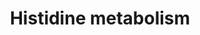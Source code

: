 ---
annotations:
- id: PW:0000051
  parent: classic metabolic pathway
  type: Pathway Ontology
  value: histidine metabolic pathway
- id: PW:0001046
  parent: disease pathway
  type: Pathway Ontology
  value: tuberculosis pathway
authors:
- Khanspers
- AllanKuchinsky
- AlexanderPico
- MaintBot
- Christine Chichester
- Mkutmon
- Egonw
- DeSl
description: 'Source: [http://www.genome.jp/kegg-bin/show_pathway?mtu00340 KEGG Pathways]  Mycobacterium
  tuberculosis is an obligate pathogenic bacterial species in the family Mycobacteriaceae
  and the causative agent of tuberculosis. First discovered in 1882 by Robert Koch,
  M. tuberculosis has an unusual, waxy coating on its cell surface primarily due to
  the presence of mycolic acid. This coating makes the cells impervious to Gram staining,
  and as a result, M. tuberculosis can appear either Gram-negative or Gram-positive.
  Several of the proteins needed for hystidine metabolism are not present in Mycobacterium
  tuberculosis, resulting in incomplete knowledge on the formation of for example
  imidazole-4-acetaldehyde and N-methylhistamine.'
last-edited: 2021-02-07
organisms:
- Mycobacterium tuberculosis
redirect_from:
- /index.php/Pathway:WP1581
- /instance/WP1581
- /instance/WP1581_rr115241
revision: r115241
schema-jsonld:
- '@context': https://schema.org/
  '@id': https://wikipathways.github.io/pathways/WP1581.html
  '@type': Dataset
  creator:
    '@type': Organization
    name: WikiPathways
  description: 'Source: [http://www.genome.jp/kegg-bin/show_pathway?mtu00340 KEGG
    Pathways]  Mycobacterium tuberculosis is an obligate pathogenic bacterial species
    in the family Mycobacteriaceae and the causative agent of tuberculosis. First
    discovered in 1882 by Robert Koch, M. tuberculosis has an unusual, waxy coating
    on its cell surface primarily due to the presence of mycolic acid. This coating
    makes the cells impervious to Gram staining, and as a result, M. tuberculosis
    can appear either Gram-negative or Gram-positive. Several of the proteins needed
    for hystidine metabolism are not present in Mycobacterium tuberculosis, resulting
    in incomplete knowledge on the formation of for example imidazole-4-acetaldehyde
    and N-methylhistamine.'
  keywords:
  - 5-Phosphoribosyl diphosphate
  - CobC
  - D-erythro-Imidazole-glycerol phosphate
  - Ergothioneine
  - Hercynine
  - Imidazole-4-acetaldehyde
  - Imidazole-4-acetate
  - Imidazole-acetol phosphate
  - L-Histidine
  - L-histidinal
  - L-histidine N alpha-methyltransferase
  - L-histidinol
  - L-histidinol-P
  - Methylimidazole acetaldehyde
  - N-Methylhistamine
  - Phosphoribosyl-AMP
  - Phosphoribosyl-ATP
  - Phosphoribosyl-formimino-AICAR-phosphate
  - Phosphoribulosyl-formimino-AICAR-phosphate
  - S-(Hercyn-2-yl)-L-cysteine S-oxide
  - Thiourocanic acid
  - aldehyde dehydrogenase (NAD+)
  - aofH
  - gamma-L-Glutamyl-S-(hercyn-2-yl)-L-cysteine S-oxide
  - 'gamma-glutamyl hercynylcysteine S-oxide hydrolase '
  - 'gamma-glutamyl hercynylcysteine S-oxide synthase '
  - hercynylcysteine S-oxide lyase
  - hisA
  - hisB
  - hisC1
  - hisC2
  - hisD
  - hisE
  - hisF
  - hisG
  - hisH
  - hisI
  - histidinol-phosphatase
  license: CC0
  name: Histidine metabolism
seo: CreativeWork
title: Histidine metabolism
wpid: WP1581
---